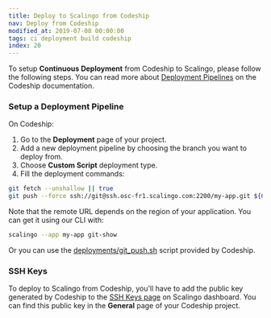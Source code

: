 ```yaml
---
title: Deploy to Scalingo from Codeship
nav: Deploy from Codeship
modified_at: 2019-07-08 00:00:00
tags: ci deployment build codeship
index: 20
---
```


To setup **Continuous Deployment** from Codeship to Scalingo, please follow the
following steps. You can read more about [Deployment
Pipelines](https://codeship.com/documentation/continuous-deployment/deployment-pipelines/)
on the Codeship documentation.

### Setup a Deployment Pipeline

On Codeship:

1. Go to the **Deployment** page of your project.
2. Add a new deployment pipeline by choosing the branch you want to deploy from.
3. Choose **Custom Script** deployment type.
4. Fill the deployment commands:

```bash
git fetch --unshallow || true
git push --force ssh://git@ssh.osc-fr1.scalingo.com:2200/my-app.git ${CI_COMMIT_ID}:master
```

Note that the remote URL depends on the region of your application. You can get
it using our CLI with:

```bash
scalingo --app my-app git-show
```

Or you can use the
[deployments/git_push.sh](https://github.com/codeship/scripts/blob/master/deployments/git_push.sh)
script provided by Codeship.

### SSH Keys

To deploy to Scalingo from Codeship, you'll have to add the public key generated by Codeship to the [SSH Keys page](https://my.scalingo.com/keys) on Scalingo dashboard. You can find this public key in the **General** page of your Codeship project.
